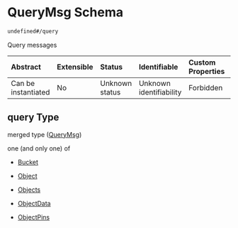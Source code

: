 # QueryMsg Schema

```txt
undefined#/query
```

Query messages

| Abstract            | Extensible | Status         | Identifiable            | Custom Properties | Additional Properties | Access Restrictions | Defined In                                                         |
| :------------------ | :--------- | :------------- | :---------------------- | :---------------- | :-------------------- | :------------------ | :----------------------------------------------------------------- |
| Can be instantiated | No         | Unknown status | Unknown identifiability | Forbidden         | Allowed               | none                | [cw-storage.json\*](schema/cw-storage.json "open original schema") |

## query Type

merged type ([QueryMsg](cw-storage-querymsg.md))

one (and only one) of

*   [Bucket](cw-storage-querymsg-oneof-bucket.md "check type definition")

*   [Object](cw-storage-querymsg-oneof-object.md "check type definition")

*   [Objects](cw-storage-querymsg-oneof-objects.md "check type definition")

*   [ObjectData](cw-storage-querymsg-oneof-objectdata.md "check type definition")

*   [ObjectPins](cw-storage-querymsg-oneof-objectpins.md "check type definition")
